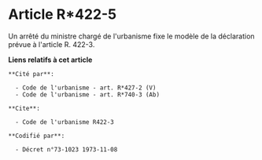 # Article R*422-5

Un arrêté du ministre chargé de l'urbanisme fixe le modèle de la déclaration prévue à l'article R. 422-3.

**Liens relatifs à cet article**

	**Cité par**:

	  - Code de l'urbanisme - art. R*427-2 (V)
	  - Code de l'urbanisme - art. R*740-3 (Ab)

	**Cite**:

	  - Code de l'urbanisme R422-3

	**Codifié par**:

	  - Décret n°73-1023 1973-11-08
